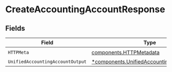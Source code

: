 # CreateAccountingAccountResponse


## Fields

| Field                                                                                                   | Type                                                                                                    | Required                                                                                                | Description                                                                                             |
| ------------------------------------------------------------------------------------------------------- | ------------------------------------------------------------------------------------------------------- | ------------------------------------------------------------------------------------------------------- | ------------------------------------------------------------------------------------------------------- |
| `HTTPMeta`                                                                                              | [components.HTTPMetadata](../../models/components/httpmetadata.md)                                      | :heavy_check_mark:                                                                                      | N/A                                                                                                     |
| `UnifiedAccountingAccountOutput`                                                                        | [*components.UnifiedAccountingAccountOutput](../../models/components/unifiedaccountingaccountoutput.md) | :heavy_minus_sign:                                                                                      | N/A                                                                                                     |